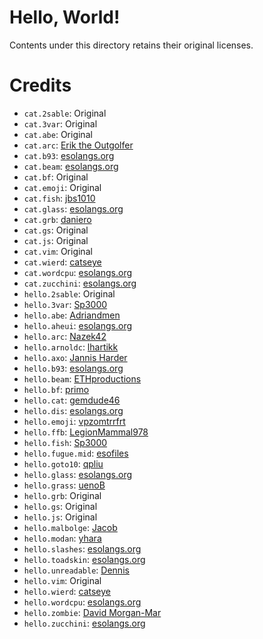 # Hello, World!

Contents under this directory retains their original licenses.

# Credits

* `cat.2sable`: Original
* `cat.3var`: Original
* `cat.abe`: Original
* `cat.arc`: [Erik the Outgolfer](https://codegolf.stackexchange.com/a/100348)
* `cat.b93`: [esolangs.org](https://esolangs.org/wiki/Befunge#Cat_program)
* `cat.beam`: [esolangs.org](https://esolangs.org/wiki/Beam#Cat)
* `cat.bf`: Original
* `cat.emoji`: Original
* `cat.fish`: [jbs1010](https://fishlanguage.com/playground/5gGMpbp5pBBJiYTMz)
* `cat.glass`: [esolangs.org](https://esolangs.org/wiki/Glass#Cat)
* `cat.grb`: [daniero](http://codegolf.stackexchange.com/a/62332)
* `cat.gs`: Original
* `cat.js`: Original
* `cat.vim`: Original
* `cat.wierd`: [catseye](https://github.com/catseye/Wierd/blob/master/dialect/wierd-mvh/eg/cat4.w)
* `cat.wordcpu`: [esolangs.org](https://esolangs.org/wiki/Word!CPU#Examples)
* `cat.zucchini`: [esolangs.org](https://esolangs.org/wiki/Zucchini#Cat)
* `hello.2sable`: Original
* `hello.3var`: [Sp3000](https://codegolf.stackexchange.com/a/55611)
* `hello.abe`: [Adriandmen](https://github.com/Adriandmen/05AB1E#the-basics)
* `hello.aheui`: [esolangs.org](https://esolangs.org/wiki/Aheui)
* `hello.arc`: [Nazek42](https://github.com/Nazek42/arcyou#examples)
* `hello.arnoldc`: [lhartikk](http://lhartikk.github.io/ArnoldC/)
* `hello.axo`: [Jannis Harder](https://web.archive.org/web/20070613213109/http://www.harderweb.de/jix/langs/axo/_src/helloworld.axo)
* `hello.b93`: [esolangs.org](https://esolangs.org/wiki/Befunge#Hello.2C_world.21)
* `hello.beam`: [ETHproductions](https://codegolf.stackexchange.com/a/57083)
* `hello.bf`: [primo](http://codegolf.stackexchange.com/a/68494)
* `hello.cat`: [gemdude46](https://github.com/gemdude46/unicat/blob/master/examples/hello_world.cat)
* `hello.dis`: [esolangs.org](https://esolangs.org/wiki/Hello_world_program_in_esoteric_languages#Dis)
* `hello.emoji`: [vpzomtrrfrt](https://github.com/vpzomtrrfrt/emoji.py/blob/master/examples/hello.emoji)
* `hello.ffb`: [LegionMammal978](https://codegolf.stackexchange.com/a/58359)
* `hello.fish`: [Sp3000](http://codegolf.stackexchange.com/a/55454/34375)
* `hello.fugue.mid`: [esofiles](https://github.com/graue/esofiles/blob/master/fugue/src/hworld.mid)
* `hello.goto10`: [qpliu](https://github.com/qpliu/esolang/blob/master/goto10/example/hello.goto10)
* `hello.glass`: [esolangs.org](https://esolangs.org/wiki/Glass#Hello.2C_world.21_program)
* `hello.grass`: [uenoB](http://d.hatena.ne.jp/uenoB/20080609/1213010983)
* `hello.grb`: Original
* `hello.gs`: Original
* `hello.js`: Original
* `hello.malbolge`: [Jacob](http://codegolf.stackexchange.com/a/55656)
* `hello.modan`: [yhara](https://github.com/yhara/ShogiModan/blob/master/README.mkd)
* `hello.slashes`: [esolangs.org](https://esolangs.org/wiki////)
* `hello.toadskin`: [esolangs.org](https://esolangs.org/wiki/Hello_world_program_in_esoteric_languages#Toadskin)
* `hello.unreadable`: [Dennis](http://codegolf.stackexchange.com/a/55870)
* `hello.vim`: Original
* `hello.wierd`: [catseye](https://github.com/catseye/Wierd/blob/master/dialect/wierd-jnc/eg/hello.w)
* `hello.wordcpu`: [esolangs.org](https://esolangs.org/wiki/Word!CPU#Examples)
* `hello.zombie`: [David Morgan-Mar](http://www.dangermouse.net/esoteric/zombie.html)
* `hello.zucchini`: [esolangs.org](https://esolangs.org/wiki/Zucchini#Hello.2C_world.21)